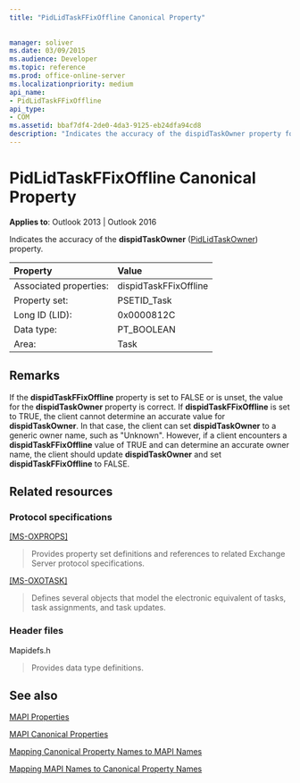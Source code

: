 ```yaml
---
title: "PidLidTaskFFixOffline Canonical Property"
 
 
manager: soliver
ms.date: 03/09/2015
ms.audience: Developer
ms.topic: reference
ms.prod: office-online-server
ms.localizationpriority: medium
api_name:
- PidLidTaskFFixOffline
api_type:
- COM
ms.assetid: bbaf7df4-2de0-4da3-9125-eb24dfa94cd8
description: "Indicates the accuracy of the dispidTaskOwner property for Outlook 2013 or Outlook 2016."
---
```


# PidLidTaskFFixOffline Canonical Property

  
  
**Applies to**: Outlook 2013 | Outlook 2016 
  
Indicates the accuracy of the **dispidTaskOwner** ([PidLidTaskOwner](pidlidtaskowner-canonical-property.md)) property.
  
|Property |Value |
|:-----|:-----|
|Associated properties:  <br/> |dispidTaskFFixOffline  <br/> |
|Property set:  <br/> |PSETID_Task  <br/> |
|Long ID (LID):  <br/> |0x0000812C  <br/> |
|Data type:  <br/> |PT_BOOLEAN  <br/> |
|Area:  <br/> |Task  <br/> |
   
## Remarks

If the **dispidTaskFFixOffline** property is set to FALSE or is unset, the value for the **dispidTaskOwner** property is correct. If **dispidTaskFFixOffline** is set to TRUE, the client cannot determine an accurate value for **dispidTaskOwner**. In that case, the client can set **dispidTaskOwner** to a generic owner name, such as "Unknown". However, if a client encounters a **dispidTaskFFixOffline** value of TRUE and can determine an accurate owner name, the client should update **dispidTaskOwner** and set **dispidTaskFFixOffline** to FALSE. 
  
## Related resources

### Protocol specifications

[[MS-OXPROPS]](https://msdn.microsoft.com/library/f6ab1613-aefe-447d-a49c-18217230b148%28Office.15%29.aspx)
  
> Provides property set definitions and references to related Exchange Server protocol specifications.
    
[[MS-OXOTASK]](https://msdn.microsoft.com/library/55600ec0-6195-4730-8436-59c7931ef27e%28Office.15%29.aspx)
  
> Defines several objects that model the electronic equivalent of tasks, task assignments, and task updates. 
    
### Header files

Mapidefs.h
  
> Provides data type definitions.
    
## See also



[MAPI Properties](mapi-properties.md)
  
[MAPI Canonical Properties](mapi-canonical-properties.md)
  
[Mapping Canonical Property Names to MAPI Names](mapping-canonical-property-names-to-mapi-names.md)
  
[Mapping MAPI Names to Canonical Property Names](mapping-mapi-names-to-canonical-property-names.md)

